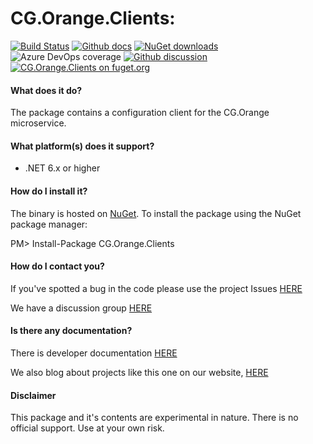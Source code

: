 # CG.Orange.Clients: 

[![Build Status](https://dev.azure.com/codegator/CG.Orange.Clients/_apis/build/status/CodeGator.CG.Orange.Clients?branchName=main)](https://dev.azure.com/codegator/CG.Orange.Clients/_build/latest?definitionId=103&branchName=main)
[![Github docs](https://img.shields.io/static/v1?label=Documentation&message=online&color=blue)](https://codegator.github.io/CG.Orange.Clients/)
[![NuGet downloads](https://img.shields.io/nuget/dt/CG.Orange.Clients.svg?style=flat)](https://nuget.org/packages/CG.Orange.Clients)
![Azure DevOps coverage](https://img.shields.io/azure-devops/coverage/codegator/CG.Orange.Clients/103)
[![Github discussion](https://img.shields.io/badge/Discussion-online-blue)](https://github.com/CodeGator/CG.Orange.Clients/discussions)
[![CG.Orange.Clients on fuget.org](https://www.fuget.org/packages/CG.Orange.Clients/badge.svg)](https://www.fuget.org/packages/CG.Orange.Clients)

#### What does it do?

The package contains a configuration client for the CG.Orange microservice. 

#### What platform(s) does it support?

* .NET 6.x or higher

#### How do I install it?

The binary is hosted on [NuGet](https://www.nuget.org/packages/CG.Orange.Clients/). To install the package using the NuGet package manager:

PM> Install-Package CG.Orange.Clients

#### How do I contact you?

If you've spotted a bug in the code please use the project Issues [HERE](https://github.com/CodeGator/CG.Orange.Clients/issues)

We have a discussion group [HERE](https://github.com/CodeGator/CG.Orange.Clients/discussions)

#### Is there any documentation?

There is developer documentation [HERE](https://codegator.github.io/CG.Orange.Clients/)

We also blog about projects like this one on our website, [HERE](http://www.codegator.com)

#### Disclaimer

This package and it's contents are experimental in nature. There is no official support. Use at your own risk.